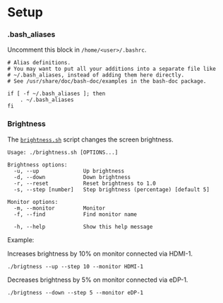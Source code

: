 # Setup

### .bash_aliases

Uncomment this block in `/home/<user>/.bashrc`.

```shell
# Alias definitions.
# You may want to put all your additions into a separate file like
# ~/.bash_aliases, instead of adding them here directly.
# See /usr/share/doc/bash-doc/examples in the bash-doc package.

if [ -f ~/.bash_aliases ]; then
    . ~/.bash_aliases
fi
```

### Brightness

The [`brightness.sh`](./brightness.sh) script changes the screen brightness.

```
Usage: ./brightness.sh [OPTIONS...]

Brightness options:
  -u, --up              Up brightness
  -d, --down            Down brightness
  -r, --reset           Reset brightness to 1.0
  -s, --step [number]   Step brightness (percentage) [default 5]

Monitor options:
  -m, --monitor         Monitor
  -f, --find            Find monitor name

  -h, --help            Show this help message
```

Example:

Increases brightness by 10% on monitor connected via HDMI-1.
```
./brigtness --up --step 10 --monitor HDMI-1
```

Decreases brightness by 5% on monitor connected via eDP-1.
```
./brigtness --down --step 5 --monitor eDP-1
```


